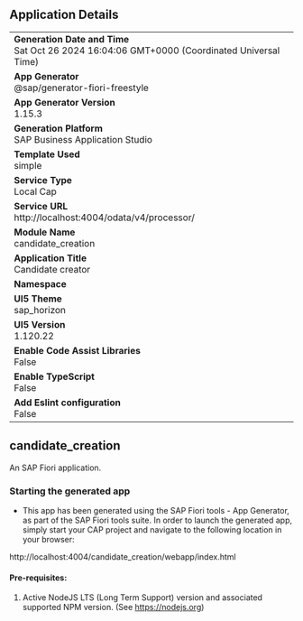 ## Application Details
|               |
| ------------- |
|**Generation Date and Time**<br>Sat Oct 26 2024 16:04:06 GMT+0000 (Coordinated Universal Time)|
|**App Generator**<br>@sap/generator-fiori-freestyle|
|**App Generator Version**<br>1.15.3|
|**Generation Platform**<br>SAP Business Application Studio|
|**Template Used**<br>simple|
|**Service Type**<br>Local Cap|
|**Service URL**<br>http://localhost:4004/odata/v4/processor/|
|**Module Name**<br>candidate_creation|
|**Application Title**<br>Candidate creator|
|**Namespace**<br>|
|**UI5 Theme**<br>sap_horizon|
|**UI5 Version**<br>1.120.22|
|**Enable Code Assist Libraries**<br>False|
|**Enable TypeScript**<br>False|
|**Add Eslint configuration**<br>False|

## candidate_creation

An SAP Fiori application.

### Starting the generated app

-   This app has been generated using the SAP Fiori tools - App Generator, as part of the SAP Fiori tools suite.  In order to launch the generated app, simply start your CAP project and navigate to the following location in your browser:

http://localhost:4004/candidate_creation/webapp/index.html

#### Pre-requisites:

1. Active NodeJS LTS (Long Term Support) version and associated supported NPM version.  (See https://nodejs.org)


